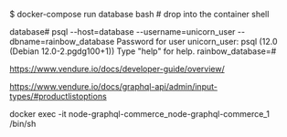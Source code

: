 $ docker-compose run database bash # drop into the container shell

database# psql --host=database --username=unicorn_user --dbname=rainbow_database
Password for user unicorn_user:
psql (12.0 (Debian 12.0-2.pgdg100+1))
Type "help" for help.
rainbow_database=#



https://www.vendure.io/docs/developer-guide/overview/


https://www.vendure.io/docs/graphql-api/admin/input-types/#productlistoptions


docker exec -it node-graphql-commerce_node-graphql-commerce_1 /bin/sh
